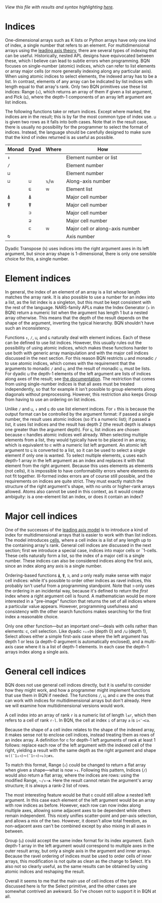 *View this file with results and syntax highlighting [here](https://mlochbaum.github.io/BQN/doc/indices.html).*

# Indices

One-dimensional arrays such as K lists or Python arrays have only one kind of index, a single number that refers to an element. For multidimensional arrays using the [leading axis theory](leading.md), there are several types of indexing that can be useful. Historically, nested APL designs have equivocated between these, which I believe can lead to subtle errors when programming. BQN focuses on single-number (atomic) indices, which can refer to list elements or array major cells (or more generally indexing along any particular axis). When using atomic indices to select elements, the indexed array has to be a list. In contrast, elements of any array can be indicated by list indices with length equal to that array's rank. Only two BQN primitives use these list indices: Range (`↕`), which returns an array of them if given a list argument, and Pick (`⊑`), where the depth-1 components of an array left argument are list indices.

The following functions take or return indices. Except where marked, the indices are in the result; this is by far the most common type of index use. `⊔` is given two rows as it falls into both cases. Note that in the result case, there is usually no possibility for the programmer to select the format of indices. Instead, the language should be carefully designed to make sure that the kind of index returned is as useful as possible.

| Monad | Dyad | Where   | How
|-------|------|---------|--------------------------
|  `↕`  |      |         | Element number or list
|  `/`  |      |         | Element number
|  `⊔`  |      |         | Element number
|  `⊔`  | `⊔`  | `𝕩`/`𝕨` | Along-axis number
|       | `⊑`  | `𝕨`     | Element list
|  `⍋`  | `⍋`  |         | Major cell number
|  `⍒`  | `⍒`  |         | Major cell number
|       | `⊐`  |         | Major cell number
|       | `⊒`  |         | Major cell number
|       | `⊏`  | `𝕨`     | Major cell or along-axis number
|  `⍉`  |      |         | Axis number

Dyadic Transpose (`⍉`) uses indices into the right argument axes in its left argument, but since array shape is 1-dimensional, there is only one sensible choice for this, a single number.

# Element indices

In general, the index of an element of an array is a list whose length matches the array rank. It is also possible to use a number for an index into a list, as the list index is a singleton, but this must be kept consistent with the rest of the language. NARS-family APLs make the Index Generator (`↕` in BQN) return a numeric list when the argument has length 1 but a nested array otherwise. This means that the depth of the result depends on the shape of the argument, inverting the typical hierarchy. BQN shouldn't have such an inconsistency.

Functions `↕`, `/`, `⊔`, and `⊑` naturally deal with element indices. Each of these can be defined to use list indices. However, this usually rules out the possibility of using atomic indices, which makes these functions harder to use both with generic array manipulation and with the major cell indices discussed in the next section. For this reason BQN restricts `⊔` and monadic `/` to use atomic indices, which comes with the requirement that the arguments to monadic `/` and `⊔`, and the result of monadic `⊔`, must be lists. For dyadic `⊔` the depth-1 elements of the left argument are lists of indices along axes of the result; see [the documentation](group.md#multidimensional-grouping). The restriction that comes from using single-number indices is that all axes must be treated independently, so that for example it isn't possible to group elements along diagonals without preprocessing. However, this restriction also keeps Group from having to use an ordering on list indices.

Unlike `/` and `⊔`, `↕` and `⊑` do use list element indices. For `↕` this is because the output format can be controlled by the argument format: if passed a single number, the result uses atomic indices (so it's a numeric list); if passed a list, it uses list indices and the result has depth 2 (the result depth is always one greater than the argument depth). For `⊑`, list indices are chosen because `⊏` handles atomic indices well already. When selecting multiple elements from a list, they would typically have to be placed in an array, which is equivalent to `⊏` with a numeric list left argument. An atomic left argument to `⊑` is converted to a list, so it can be used to select a single element if only one is wanted. To select multiple elements, `⊑` uses each depth-1 array in the left argument as an index and replaces it with that element from the right argument. Because this uses elements as elements (not cells), it is impossible to have conformability errors where elements do not fit together. Ill-formed index errors are of course still possible, and the requirements on indices are quite strict. They must exactly match the structure of the right argument's shape, with no units or higher-rank arrays allowed. Atoms also cannot be used in this context, as it would create ambiguity: is a one-element list an index, or does it contain an index?

# Major cell indices

One of the successes of the [leading axis model](https://aplwiki.com/wiki/Leading_axis_theory) is to introduce a kind of index for multidimensional arrays that is easier to work with than list indices. The model introduces [cells](https://aplwiki.com/wiki/Cell), where a cell index is a list of any length up to the containing array's rank. General cell indices are discussed in the next section; first we introduce a special case, indices into major cells or ¯1-cells. These cells naturally form a list, so the index of a major cell is a single number. These indices can also be considered indices along the first axis, since an index along any axis is a single number.

Ordering-based functions `⍋`, `⍒`, `⊐`, and `⊒` only really make sense with major cell indices: while it's possible to order other indices as ravel indices, this probably isn't useful from a programming standpoint. Note that `⊐` only uses the ordering in an incidental way, because it's defined to return the *first* index where a right argument cell is found. A mathematician would be more interested in a "pre-image" function that returns the set of all indices where a particular value appears. However, programming usefulness and consistency with the other search functions makes searching for the first index a reasonable choice.

Only one other function—but an important one!—deals with cells rather than elements: `⊏`, cell selection. Like dyadic `↑↓↕⌽⍉` (depth 0) and `/⊔` (depth 1), Select allows either a simple first-axis case where the left argument has depth 1 or less (a depth-0 argument is automatically enclosed), and a multi-axis case where it is a list of depth-1 elements. In each case the depth-1 arrays index along a single axis.

# General cell indices

BQN does not use general cell indices directly, but it is useful to consider how they might work, and how a programmer might implement functions that use them in BQN if needed. The functions `/`, `⊔`, and `⊏` are the ones that can work with indices for multidimensional arrays but don't already. Here we will examine how multidimensional versions would work.

A cell index into an array of rank `r` is a numeric list of length `l≤r`, which then refers to a cell of rank `r-l`. In BQN, the cell at index `i` of array `a` is `i<¨⊸⊏a`.

Because the shape of a cell index relates to the shape of the indexed array, it makes sense not to enclose cell indices, instead treating them as rows of an index array. A definition for `⊏` for depth-1 left arguments of rank at least 1 follows: replace each row of the left argument with the indexed cell of the right, yielding a result with the same depth as the right argument and shape `𝕨((¯1↓⊣)∾(¯1↑⊣)⊸↓)○≢𝕩`.

To match this format, Range (`↕`) could be changed to return a flat array when given a shape—what is now `>↕`. Following this pattern, Indices (`/`) would also return a flat array, where the indices are rows: using the modified Range, `⥊/↕∘≢`. Here the result cannot retain the argument's array structure; it is always a rank-2 list of rows.

The most interesting feature would be that `⊏` could still allow a nested left argument. In this case each element of the left argument would be an array with row indices as before. However, each row can now index along multiple axes, allowing some adjacent axes to be dependent while others remain independent. This nicely unifies scatter-point and per-axis selection, and allows a mix of the two. However, it doesn't allow total freedom, as non-adjacent axes can't be combined except by also mixing in all axes in between.

Group (`⊔`) could accept the same index format for its index argument. Each depth-1 array in the left argument would correspond to multiple axes in the outer result array, but only a single axis in the argument and inner arrays. Because the ravel ordering of indices must be used to order cells of inner arrays, this modification is not quite as clean as the change to Select. It's also not so clearly useful, as the same results can be obtained by using atomic indices and reshaping the result.

Overall it seems to me that the main use of cell indices of the type discussed here is for the Select primitive, and the other cases are somewhat contrived an awkward. So I've chosen not to support it in BQN at all.
